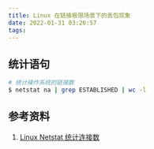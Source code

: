 ```yaml
---
title: Linux 在链接极限场景下的丢包现象
date: 2022-01-31 03:26:57
tags:
---
```


## 统计语句

```sh
# 统计操作系统的链接数
$ netstat na | grep ESTABLISHED | wc -l
```



## 参考资料

1. [Linux Netstat 统计连接数](https://www.cnblogs.com/kabi/p/7018434.html)
